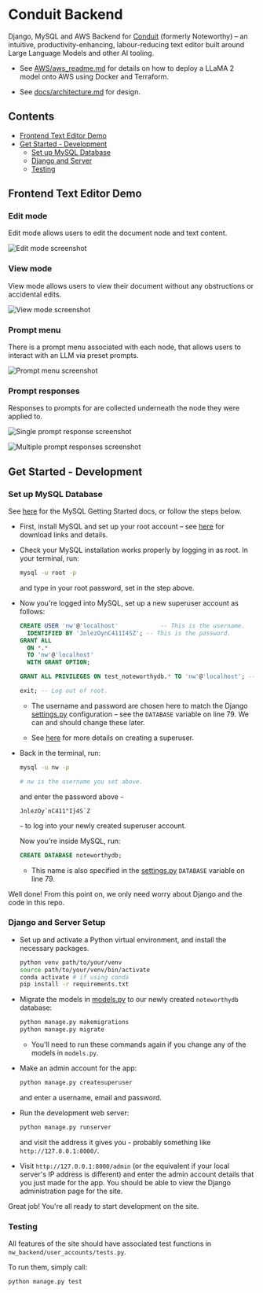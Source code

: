 # Conduit Backend

Django, MySQL and AWS Backend for [Conduit](https://github.com/dan-smith-tech/conduit) (formerly Noteworthy) – an intuitive, productivity-enhancing, labour-reducing text editor built around Large Language Models and other AI tooling.

* See [AWS/aws_readme.md](AWS/aws_readme.md) for details on how to deploy a LLaMA 2 model onto AWS using Docker and Terraform.

* See [docs/architecture.md](docs/architecture.md) for design.

## Contents

* [Frontend Text Editor Demo](#frontend-text-editor-demo)
* [Get Started - Development](#get-started---development)
  * [Set up MySQL Database](#set-up-mysql-database)
  * [Django and Server](#django-and-server-setup)
  * [Testing](#testing)

## Frontend Text Editor Demo

### Edit mode

Edit mode allows users to edit the document node and text content.

![Edit mode screenshot](/public/demos/screenshot-mode-edit.png "Edit mode")

### View mode

View mode allows users to view their document without any obstructions or accidental edits.

![View mode screenshot](/public/demos/screenshot-mode-view.png "View mode")

### Prompt menu

There is a prompt menu associated with each node, that allows users to interact with an LLM via preset prompts.

![Prompt menu screenshot](/public/demos/screenshot-prompt-menu.png "Prompt menu")

### Prompt responses

Responses to prompts for are collected underneath the node they were applied to.

![Single prompt response screenshot](/public/demos/screenshot-prompt-response-single.png "Single prompt response")

![Multiple prompt responses screenshot](/public/demos/screenshot-prompt-response-multiple.png "Multiple prompt responses")

## Get Started - Development

### Set up MySQL Database

See [here](https://dev.mysql.com/doc/mysql-getting-started/en/) for the MySQL Getting Started docs, or follow the steps below.

* First, install MySQL and set up your root account – see [here](https://dev.mysql.com/doc/mysql-getting-started/en/#mysql-getting-started-installing) for download links and details.

* Check your MySQL installation works properly by logging in as root. In your terminal, run:
  ```bash
  mysql -u root -p
  ```
  and type in your root password, set in the step above.

* Now you're logged into MySQL, set up a new superuser account as follows:
     ```SQL
     CREATE USER 'nw'@'localhost'            -- This is the username.
       IDENTIFIED BY 'JnlezOynC411I4SZ'; -- This is the password.
     GRANT ALL
       ON *.*
       TO 'nw'@'localhost'
       WITH GRANT OPTION;

     GRANT ALL PRIVILEGES ON test_noteworthydb.* TO 'nw'@'localhost'; -- Allows us to run Django tests later.
     
     exit; -- Log out of root.
     ```
    
  * The username and password are chosen here to match the Django [settings.py](https://github.com/jhels/noteworthy-backend/blob/main/nw_backend/nw_backend/settings.py) configuration – see the `DATABASE` variable on line 79. We can and should change these later.

  * See [here](https://dev.mysql.com/doc/refman/8.0/en/creating-accounts.html#creating-accounts-granting-privileges) for more details on creating a superuser.

* Back in the terminal, run:
  ```bash
  mysql -u nw -p

  # nw is the username you set above.
  ```
  and enter the password above -
  ```
  JnlezOy`nC411"I}4S`Z
  ```
  \- to log into your newly created superuser account.

  Now you're inside MySQL, run:
  ```SQL
  CREATE DATABASE noteworthydb;
  ```
  * This name is also specified in the [settings.py](https://github.com/jhels/noteworthy-backend/blob/main/nw_backend/nw_backend/settings.py) `DATABASE` variable on line 79.
 
Well done! From this point on, we only need worry about Django and the code in this repo.
 
### Django and Server Setup

* Set up and activate a Python virtual environment, and install the necessary packages.

    ```bash
    python venv path/to/your/venv
    source path/to/your/venv/bin/activate
    conda activate # if using conda
    pip install -r requirements.txt
    ```

* Migrate the models in [models.py](https://github.com/jhels/noteworthy-backend/blob/main/nw_backend/user_accounts/models.py) to our newly created `noteworthydb` database:

    ```bash
    python manage.py makemigrations
    python manage.py migrate
    ```
  * You'll need to run these commands again if you change any of the models in `models.py`.
 
* Make an admin account for the app:
  ```bash
  python manage.py createsuperuser
  ```
  and enter a username, email and password.

* Run the development web server:
    ```bash
    python manage.py runserver
    ```
    and visit the address it gives you - probably something like `http://127.0.0.1:8000/`.

* Visit `http://127.0.0.1:8000/admin` (or the equivalent if your local server's IP address is different) and enter the admin account details that you just made for the app. You should be able to view the Django administration page for the site.
 
Great job! You're all ready to start development on the site.
    
### Testing

All features of the site should have associated test functions in `nw_backend/user_accounts/tests.py`.

To run them, simply call:
```
python manage.py test
```
